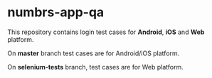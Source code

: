 # numbrs-app-qa


This repository contains login test cases for __Android__, __iOS__ and __Web__ platform.

On **master** branch test cases are for Android/iOS platform.

On **selenium-tests** branch, test cases are for Web platform.
